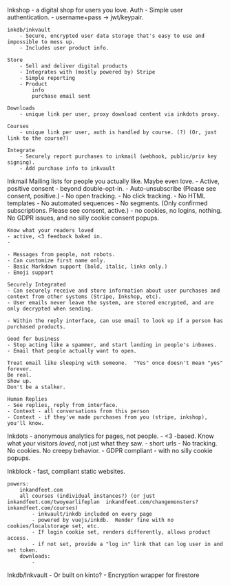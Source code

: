 
Inkshop - a digital shop for users you love.
    Auth
        - Simple user authentication.
        - username+pass -> jwt/keypair.
    
    inkdb/inkvault
        - Secure, encrypted user data storage that's easy to use and impossible to mess up.
        - Includes user product info.

    Store
        - Sell and deliver digital products
        - Integrates with (mostly powered by) Stripe
        - Simple reporting
        - Product
            info
            purchase email sent

    Downloads
        - unique link per user, proxy download content via inkdots proxy.

    Courses
        - unique link per user, auth is handled by course. (?) (Or, just link to the course?)

    Integrate
        - Securely report purchases to inkmail (webhook, public/priv key signing).
        - Add purchase info to inkvault


Inkmail
    Mailing lists for people you actually like.  Maybe even love.
    - Active, positive consent - beyond double-opt-in.
    - Auto-unsubscribe  (Please see consent, positive.)
    - No open tracking.
    - No click tracking.
    - No HTML templates
    - No automated sequences
    - No segments.  (Only confirmed subscriptions. Please see consent, active.)
    - no cookies, no logins, nothing.  No GDPR issues, and no silly cookie consent popups.

    Know what your readers loved
    - active, <3 feedback baked in.
    - 

    - Messages from people, not robots.
    - Can customize first name only.
    - Basic Markdown support (bold, italic, links only.)
    - Emoji support

    Securely Integrated
    - Can securely receive and store information about user purchases and context from other systems (Stripe, Inkshop, etc).
    - User emails never leave the system, are stored encrypted, and are only decrypted when sending.

    - Within the reply interface, can use email to look up if a person has purchased products.

    Good for business
    - Stop acting like a spammer, and start landing in people's inboxes.
    - Email that people actually want to open.

    Treat email like sleeping with someone.  "Yes" once doesn't mean "yes" forever.
    Be real.
    Show up.
    Don't be a stalker.

    Human Replies
    - See replies, reply from interface.
    - Context - all conversations from this person
    - Context - if they've made purchases from you (stripe, inkshop), you'll know.


Inkdots
    - anonymous analytics for pages, not people.
    - <3 -based.  Know what your visitors _loved_, not just what they saw.
    - short urls
    - No tracking. No cookies.  No creepy behavior.
    - GDPR compliant - with no silly cookie popups.


Inkblock
    - fast, compliant static websites.

    powers:
        inkandfeet.com
        all courses (individual instances?) (or just inkandfeet.com/twoyearlifeplan  inkandfeet.com/changemonsters?  inkandfeet.com/courses)
            - inkvault/inkdb included on every page
            - powered by vuejs/inkdb.  Render fine with no cookies/localstorage set, etc.
            - If login cookie set, renders differently, allows product access.
            - if not set, provide a "log in" link that can log user in and set token.
        downloads:
            - 


Inkdb/Inkvault
    - Or built on kinto?
    - Encryption wrapper for firestore